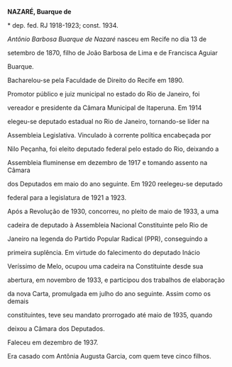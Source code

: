 **NAZARÉ, Buarque de**



\* dep. fed. RJ 1918-1923; const. 1934.



*Antônio Barbosa Buarque de Nazaré* nasceu em Recife no dia 13 de

setembro de 1870, filho de João Barbosa de Lima e de Francisca Aguiar

Buarque.



Bacharelou-se pela Faculdade de Direito do Recife em 1890.



Promotor público e juiz municipal no estado do Rio de Janeiro, foi

vereador e presidente da Câmara Municipal de Itaperuna. Em 1914

elegeu-se deputado estadual no Rio de Janeiro, tornando-se líder na

Assembleia Legislativa. Vinculado à corrente política encabeçada por

Nilo Peçanha, foi eleito deputado federal pelo estado do Rio, deixando a

Assembleia fluminense em dezembro de 1917 e tomando assento na Câmara

dos Deputados em maio do ano seguinte. Em 1920 reelegeu-se deputado

federal para a legislatura de 1921 a 1923.



Após a Revolução de 1930, concorreu, no pleito de maio de 1933, a uma

cadeira de deputado à Assembleia Nacional Constituinte pelo Rio de

Janeiro na legenda do Partido Popular Radical (PPR), conseguindo a

primeira suplência. Em virtude do falecimento do deputado Inácio

Veríssimo de Melo, ocupou uma cadeira na Constituinte desde sua

abertura, em novembro de 1933, e participou dos trabalhos de elaboração

da nova Carta, promulgada em julho do ano seguinte. Assim como os demais

constituintes, teve seu mandato prorrogado até maio de 1935, quando

deixou a Câmara dos Deputados.



Faleceu em dezembro de 1937.



Era casado com Antônia Augusta Garcia, com quem teve cinco filhos.



